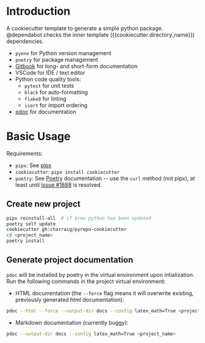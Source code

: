 # Introduction

A cookiecutter template to generate a simple python package. @dependabot checks the inner template ({{cookiecutter.directory_name}}) dependencies.

* `pyenv` for Python version management
* `poetry` for package management
* [Gitbook](https://www.gitbook.io) for long- and short-form documentation
* VSCode for IDE / text editor
* Python code quality tools:
    * `pytest` for unit tests
    * `black` for auto-formatting
    * `flake8` for linting
    * `isort` for import ordering
 * [pdoc](https://pdoc3.github.io/pdoc/) for documentation

# Basic Usage

Requirements:
* `pipx`: See [pipx](https://pypa.github.io/pipx/)
* `cookiecutter`: `pipx install cookiecutter`
* `poetry`: See [Poetry](https://www.python-poetry.org/docs) documentation -- use the `curl` method (not pipx), at least until [Issue #1888](https://github.com/python-poetry/poetry/issues/1888) is resolved.

## Create new project

```bash
pipx reinstall-all  # if brew python has been updated
poetry self update
cookiecutter gh:charraig/pyrepo-cookiecutter
cd <project_name>
poetry install
```

## Generate project documentation

`pdoc` will be installed by poetry in the virtual environment upon intialization. Run the following commands in the project virtual environment:

* HTML documentation (the `--force` flag means it will overwrite existing, previously generated html documentation):
```bash
pdoc --html --force --output-dir docs --config latex_math=True <project_name>
```
* Markdown documentation (currently buggy):

```bash
pdoc --output-dir docs --config latex_math=True <project_name>
```
